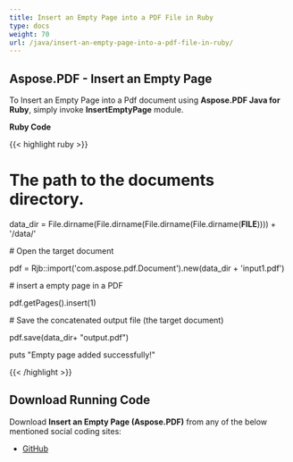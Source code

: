 ```yaml
---
title: Insert an Empty Page into a PDF File in Ruby
type: docs
weight: 70
url: /java/insert-an-empty-page-into-a-pdf-file-in-ruby/
---
```


## **Aspose.PDF - Insert an Empty Page**
To Insert an Empty Page into a Pdf document using **Aspose.PDF Java for Ruby**, simply invoke **InsertEmptyPage** module.

**Ruby Code**

{{< highlight ruby >}}

 # The path to the documents directory.

data_dir = File.dirname(File.dirname(File.dirname(File.dirname(__FILE__)))) + '/data/'



\# Open the target document

pdf = Rjb::import('com.aspose.pdf.Document').new(data_dir + 'input1.pdf')

\# insert a empty page in a PDF

pdf.getPages().insert(1)

\# Save the concatenated output file (the target document)

pdf.save(data_dir+ "output.pdf")

puts "Empty page added successfully!"


{{< /highlight >}}
## **Download Running Code**
Download **Insert an Empty Page (Aspose.PDF)** from any of the below mentioned social coding sites:

- [GitHub](https://github.com/aspose-pdf/Aspose.PDF-for-Java/tree/master/Plugins/Aspose_Pdf_Java_for_Ruby/lib/asposepdfjava/Pages/insertemptypage.rb)
